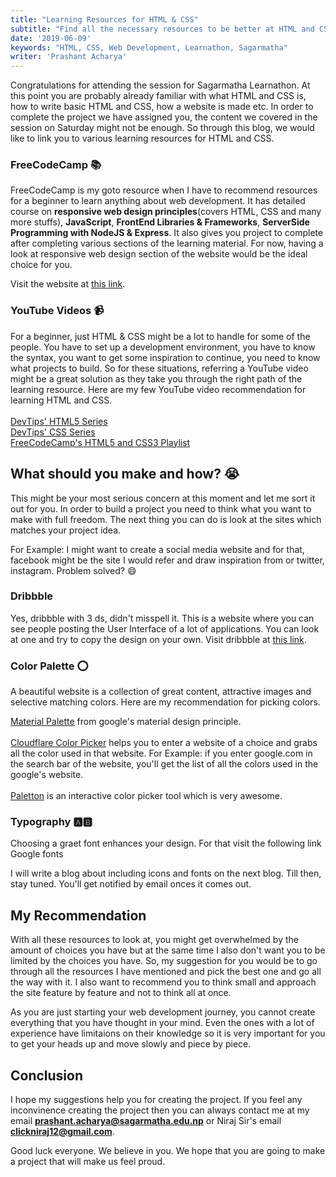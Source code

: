 ```yaml
---
title: "Learning Resources for HTML & CSS"
subtitle: "Find all the necessary resources to be better at HTML and CSS"
date: '2019-06-09'
keywords: "HTML, CSS, Web Development, Learnathon, Sagarmatha"
writer: 'Prashant Acharya'
---
```


Congratulations for attending the session for Sagarmatha Learnathon. At this point you are probably already familiar with what HTML and CSS is, how to write basic HTML and CSS, how a website is made etc. In order to complete the project we have assigned you, the content we covered in the session on Saturday might not be enough. So through this blog, we would like to link you to various learning resources for HTML and CSS.

### FreeCodeCamp 📚
FreeCodeCamp is my goto resource when I have to recommend resources for a beginner to learn anything about web development. It has detailed course on **responsive web design principles**(covers HTML, CSS and many more stuffs), **JavaScript**, **FrontEnd Libraries & Frameworks**, **ServerSide Programming with NodeJS & Express**. It also gives you project to complete after completing various sections of the learning material. For now, having a look at responsive web design section of the website would be the ideal choice for you.

Visit the website at <a href='https://freecodecamp.org' target="_blank">this link</a>.

### YouTube Videos 📹
For a beginner, just HTML & CSS might be a lot to handle for some of the people. You have to set up a development environment, you have to know the syntax, you want to get some inspiration to continue, you need to know what projects to build. So for these situations, referring a YouTube video might be a great solution as they take you through the right path of the learning resource. Here are my few YouTube video recommendation for learning HTML and CSS. <br><br>
	<a href='https://www.youtube.com/watch?v=NzzGt7EmXVw&list=PLqGj3iMvMa4KlJn1pMYPVV3eYzxJlWcON' target="_blank">DevTips' HTML5 Series</a><br>
	<a href='https://www.youtube.com/watch?v=s7ONvIgOWdM&list=PLqGj3iMvMa4IOmy04kDxh_hqODMqoeeCy' target="_blank">DevTips' CSS Series</a><br>
	<a href='https://www.youtube.com/watch?v=mU6anWqZJcc&list=PLWKjhJtqVAbnSe1qUNMG7AbPmjIG54u88' target="_blank">FreeCodeCamp's HTML5 and CSS3 Playlist</a>

## What should you make and how? 😭
This might be your most serious concern at this moment and let me sort it out for you. In order to build a project you need to think what you want to make with full freedom. The next thing you can do is look at the sites which matches your project idea. 

For Example: I might want to create a social media website and for that, facebook might be the site I would refer and draw inspiration from or twitter, instagram. Problem solved? 😄

### Dribbble
Yes, dribbble with 3 ds, didn't misspell it. This is a website where you can see people posting the User Interface of a lot of applications. You can look at one and try to copy the design on your own.
Visit dribbble at <a href='https://dribbble.com/' target='_blank'>this link</a>.

### Color Palette ⭕
A beautiful website is a collection of great content, attractive images and selective matching colors. Here are my recommendation for picking colors. <br>

<a href='https://material-ui.com/customization/color/'>Material Palette</a> from google's material design principle.<br><br>
<a href='https://cloudflare.design/color/'>Cloudflare Color Picker</a> helps you to enter a website of a choice and grabs all the color used in that website. For Example: if you enter google.com in the search bar of the website, you'll get the list of all the colors used in the google's website.<br><br>
<a href='https://paletton.com/'>Paletton</a> is an interactive color picker tool which is very awesome.

### Typography 🅰🅱
Choosing a graet font enhances your design. For that visit the following link <br>
<a herf='https://fonts.google.com' target='_blank'>Google fonts</a><br>

I will write a blog about including icons and fonts on the next blog. Till then, stay tuned. You'll get notified by email onces it comes out.

## My Recommendation
With all these resources to look at, you might get overwhelmed by the amount of choices you have but at the same time I also don't want you to be limited by the choices you have. So, my suggestion for you would be to go through all the resources I have mentioned and pick the best one and go all the way with it. I also want to recommend you to think small and approach the site feature by feature and not to think all at once. 

As you are just starting your web development journey, you cannot create everything that you have thought in your mind. Even the ones with a lot of experience have limitaions on their knowledge so it is very important for you to get your heads up and move slowly and piece by piece. 

## Conclusion
I hope my suggestions help you for creating the project. If you feel any inconvinence creating the project then you can always contact me at my email **prashant.acharya@sagarmatha.edu.np** or Niraj Sir's email **clickniraj12@gmail.com**.

Good luck everyone. We believe in you. We hope that you are going to make a project that will make us feel proud.